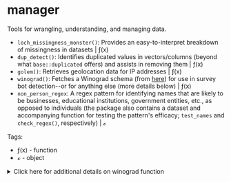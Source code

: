 # manager
Tools for wrangling, understanding, and managing data.

- `loch_missingness_monster()`: Provides an easy-to-interpret breakdown of missingness in datasets | &#402;(x)
- `dup_detect()`: Identifies duplicated values in vectors/columns (beyond what `base::duplicated` offers) and assists in removing them | &#402;(x)
- `golem()`: Retrieves geolocation data for IP addresses | &#402;(x)
- `winograd()`: Fetches a Winograd schema (from [here](https://cs.nyu.edu/~davise/papers/WinogradSchemas/WSCollection.html)) for use in survey bot detection--or for anything else (more details below) | &#402;(x)
- `non_person_regex`: A regex pattern for identifying names that are likely to be businesses, educational institutions, government entities, etc., as opposed to individuals (the package also contains a dataset and accompanying function for testing the pattern's efficacy; `test_names` and `check_regex()`, respectively) | &#8500;

Tags:
- &#402;(x) - function
- &#8500; - object

<details><summary>Click here for additional details on winograd function</summary><br/>
Each time the function is run, it pulls, via web scraping with rvest, the text of one Winograd schema from the following website (website created by Ernest Davis; available under a CC 4.0 license): https://cs.nyu.edu/~davise/papers/WinogradSchemas/WSCollection.html<br><br>

A Winograd schema is a sentence that includes an ambiguous pronoun that could refer to either of two antecedent nouns. Which noun the pronoun is rightly associated with depends on which of two words/phrases is present elsewhere in the sentence. For example:

*I spread the cloth on the table in order to [protect/display] it.*

If the sentence is written as "...to protect it," then *it* refers to the table. If the sentence is written as "...to display it," then *it* refers to the cloth.

Winograd schemas require commonsense human reasoning, and they're difficult for computers to resolve. Picking a sentence construction (e.g., "...to protect it" or "...to display it") and asking a question that tests one's understanding of the pronoun's identity (e.g., "What is being [protected][displayed]?") can be an effective way to distinguish people and bots in online surveys. (This is especially true if multiple Winograd schemas are presented; the odds of a bot successfully "guessing" its way past three Winograds is just 12.5%.)

I've implemented Winograd schemas to try and preserve data quality when collecting responses via Prolific/Reddit/MTurk/etc. My experience is that they can actually do a bit *too good* of a job of flagging responses as potential bots: It's not hard to give the wrong response to a Winograd schema, especially if you're moving quickly, but I often prefer to be overly conservative in the face of bot risk/low-attention responses.
</details>
